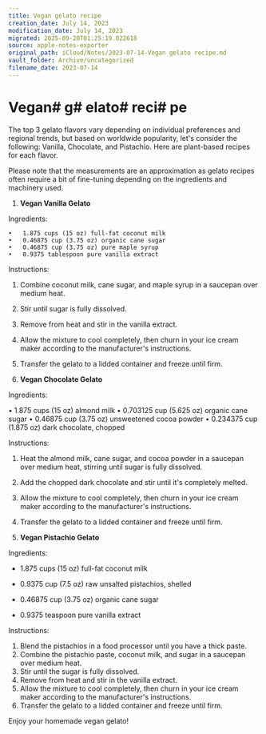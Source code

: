 ```yaml
---
title: Vegan gelato recipe
creation_date: July 14, 2023
modification_date: July 14, 2023
migrated: 2025-09-20T01:25:19.022618
source: apple-notes-exporter
original_path: iCloud/Notes/2023-07-14-Vegan gelato recipe.md
vault_folder: Archive/uncategorized
filename_date: 2023-07-14
---
```



# Vegan#  g# elato#  reci# pe

The top 3 gelato flavors vary depending on individual preferences and regional trends, but based on worldwide popularity, let's consider the following: Vanilla, Chocolate, and Pistachio. Here are plant-based recipes for each flavor. 

Please note that the measurements are an approximation as gelato recipes often require a bit of fine-tuning depending on the ingredients and machinery used.

1. **Vegan Vanilla Gelato**

Ingredients:

	•	1.875 cups (15 oz) full-fat coconut milk
	•	0.46875 cup (3.75 oz) organic cane sugar
	•	0.46875 cup (3.75 oz) pure maple syrup
	•	0.9375 tablespoon pure vanilla extract

Instructions:
1. Combine coconut milk, cane sugar, and maple syrup in a saucepan over medium heat.
2. Stir until sugar is fully dissolved.
3. Remove from heat and stir in the vanilla extract.
4. Allow the mixture to cool completely, then churn in your ice cream maker according to the manufacturer's instructions.
5. Transfer the gelato to a lidded container and freeze until firm.

2. **Vegan Chocolate Gelato**

Ingredients:

•	1.875 cups (15 oz) almond milk
	•	0.703125 cup (5.625 oz) organic cane sugar
	•	0.46875 cup (3.75 oz) unsweetened cocoa powder
	•	0.234375 cup (1.875 oz) dark chocolate, chopped

Instructions:
1. Heat the almond milk, cane sugar, and cocoa powder in a saucepan over medium heat, stirring until sugar is fully dissolved.
2. Add the chopped dark chocolate and stir until it's completely melted.
3. Allow the mixture to cool completely, then churn in your ice cream maker according to the manufacturer's instructions.
4. Transfer the gelato to a lidded container and freeze until firm.

3. **Vegan Pistachio Gelato**

Ingredients:

- 1.875 cups (15 oz) full-fat coconut milk

- 0.9375 cup (7.5 oz) raw unsalted pistachios, shelled

- 0.46875 cup (3.75 oz) organic cane sugar

- 0.9375 teaspoon pure vanilla extract

Instructions:
1. Blend the pistachios in a food processor until you have a thick paste.
2. Combine the pistachio paste, coconut milk, and sugar in a saucepan over medium heat.
3. Stir until the sugar is fully dissolved.
4. Remove from heat and stir in the vanilla extract.
5. Allow the mixture to cool completely, then churn in your ice cream maker according to the manufacturer's instructions.
6. Transfer the gelato to a lidded container and freeze until firm. 

Enjoy your homemade vegan gelato!
